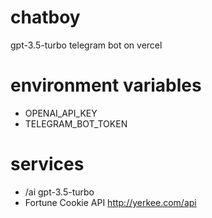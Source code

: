 # chatboy
gpt-3.5-turbo telegram bot on vercel

# environment variables
- OPENAI_API_KEY
- TELEGRAM_BOT_TOKEN

# services
- /ai
gpt-3.5-turbo
- Fortune Cookie API
http://yerkee.com/api
